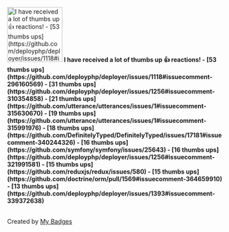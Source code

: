 <img src="https://my-badges.github.io/my-badges/thumbs-up.png" alt="I have received a lot of thumbs up 👍 reactions!&#13;&#13;- [53 thumbs ups](https://github.com/deployphp/deployer/issues/1118#issuecomment-296160569)&#13;- [31 thumbs ups](https://github.com/deployphp/deployer/issues/1256#issuecomment-310354858)&#13;- [21 thumbs ups](https://github.com/utterance/utterances/issues/1#issuecomment-315630670)&#13;- [19 thumbs ups](https://github.com/utterance/utterances/issues/1#issuecomment-315991976)&#13;- [18 thumbs ups](https://github.com/DefinitelyTyped/DefinitelyTyped/issues/17181#issuecomment-340244326)&#13;- [16 thumbs ups](https://github.com/symfony/symfony/issues/25643)&#13;- [16 thumbs ups](https://github.com/deployphp/deployer/issues/1256#issuecomment-321991581)&#13;- [15 thumbs ups](https://github.com/reduxjs/redux/issues/580)&#13;- [15 thumbs ups](https://github.com/doctrine/orm/pull/1569#issuecomment-364659910)&#13;- [13 thumbs ups](https://github.com/deployphp/deployer/issues/1393#issuecomment-339372638)" title="I have received a lot of thumbs up 👍 reactions!&#13;&#13;- [53 thumbs ups](https://github.com/deployphp/deployer/issues/1118#issuecomment-296160569)&#13;- [31 thumbs ups](https://github.com/deployphp/deployer/issues/1256#issuecomment-310354858)&#13;- [21 thumbs ups](https://github.com/utterance/utterances/issues/1#issuecomment-315630670)&#13;- [19 thumbs ups](https://github.com/utterance/utterances/issues/1#issuecomment-315991976)&#13;- [18 thumbs ups](https://github.com/DefinitelyTyped/DefinitelyTyped/issues/17181#issuecomment-340244326)&#13;- [16 thumbs ups](https://github.com/symfony/symfony/issues/25643)&#13;- [16 thumbs ups](https://github.com/deployphp/deployer/issues/1256#issuecomment-321991581)&#13;- [15 thumbs ups](https://github.com/reduxjs/redux/issues/580)&#13;- [15 thumbs ups](https://github.com/doctrine/orm/pull/1569#issuecomment-364659910)&#13;- [13 thumbs ups](https://github.com/deployphp/deployer/issues/1393#issuecomment-339372638)" width="128">
<strong>I have received a lot of thumbs up 👍 reactions!&#13;&#13;- [53 thumbs ups](https://github.com/deployphp/deployer/issues/1118#issuecomment-296160569)&#13;- [31 thumbs ups](https://github.com/deployphp/deployer/issues/1256#issuecomment-310354858)&#13;- [21 thumbs ups](https://github.com/utterance/utterances/issues/1#issuecomment-315630670)&#13;- [19 thumbs ups](https://github.com/utterance/utterances/issues/1#issuecomment-315991976)&#13;- [18 thumbs ups](https://github.com/DefinitelyTyped/DefinitelyTyped/issues/17181#issuecomment-340244326)&#13;- [16 thumbs ups](https://github.com/symfony/symfony/issues/25643)&#13;- [16 thumbs ups](https://github.com/deployphp/deployer/issues/1256#issuecomment-321991581)&#13;- [15 thumbs ups](https://github.com/reduxjs/redux/issues/580)&#13;- [15 thumbs ups](https://github.com/doctrine/orm/pull/1569#issuecomment-364659910)&#13;- [13 thumbs ups](https://github.com/deployphp/deployer/issues/1393#issuecomment-339372638)</strong>
<br><br>




Created by <a href="https://github.com/my-badges/my-badges">My Badges</a>